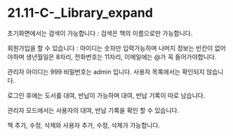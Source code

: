 # 21.11-C-_Library_expand

초기화면에서는 검색이 가능합니다 : 검색은 책의 이름으로만 가능합니다.

회원가입을 할 수 있습니다 : 아이디는 숫자만 입력가능하며 나머지 정보는 빈칸이 없어야하며 생년월일은 8자리, 전화번호는 11자리, 이메일에는 @가 꼭 들어가야합니다.

관리자 아이디는 999 비밀번호는 admin 입니다. 사용자 목록에서는 확인되지 않습니다.

로그인 후에는 도서를 대여, 반납이 가능하며 대여, 반납 기록이 따로 남습니다.

관리자 모드에서는 사용자의 대여, 반납 기록을 확인 할 수 있습니다.

책 추가, 수정, 삭제와 사용자 추가, 수정, 삭제가 가능합니다.
